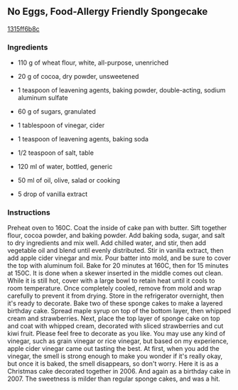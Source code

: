 ## No Eggs, Food-Allergy Friendly Spongecake

[1315ff6b8c](https://cookpad.com/us/recipes/167740-no-eggs-food-allergy-friendly-spongecake)

### Ingredients

 - 110 g of wheat flour, white, all-purpose, unenriched

 - 20 g of cocoa, dry powder, unsweetened

 - 1 teaspoon of leavening agents, baking powder, double-acting, sodium aluminum sulfate

 - 60 g of sugars, granulated

 - 1 tablespoon of vinegar, cider

 - 1 teaspoon of leavening agents, baking soda

 - 1/2 teaspoon of salt, table

 - 120 ml of water, bottled, generic

 - 50 ml of oil, olive, salad or cooking

 - 5 drop of vanilla extract

### Instructions

Preheat oven to 160C. Coat the inside of cake pan with butter. Sift together flour, cocoa powder, and baking powder. Add baking soda, sugar, and salt to dry ingredients and mix well. Add chilled water, and stir, then add vegetable oil and blend until evenly distributed. Stir in vanilla extract, then add apple cider vinegar and mix. Pour batter into mold, and be sure to cover the top with aluminum foil. Bake for 20 minutes at 160C, then for 15 minutes at 150C. It is done when a skewer inserted in the middle comes out clean. While it is still hot, cover with a large bowl to retain heat until it cools to room temperature. Once completely cooled, remove from mold and wrap carefully to prevent it from drying. Store in the refrigerator overnight, then it's ready to decorate. Bake two of these sponge cakes to make a layered birthday cake. Spread maple syrup on top of the bottom layer, then whipped cream and strawberries. Next, place the top layer of sponge cake on top and coat with whipped cream, decorated with sliced strawberries and cut kiwi fruit. Please feel free to decorate as you like. You may use any kind of vinegar, such as grain vinegar or rice vinegar, but based on my experience, apple cider vinegar came out tasting the best. At first, when you add the vinegar, the smell is strong enough to make you wonder if it's really okay, but once it is baked, the smell disappears, so don't worry. Here it is as a Christmas cake decorated together in 2006. And again as a birthday cake in 2007. The sweetness is milder than regular sponge cakes, and was a hit.